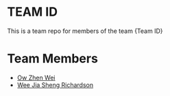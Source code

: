 # TEAM ID
This is a team repo for members of the team {Team ID}

# Team Members
* [Ow Zhen Wei](members/owZhenWei.md)
* [Wee Jia Sheng Richardson](memebers/richardsonWee.md)
